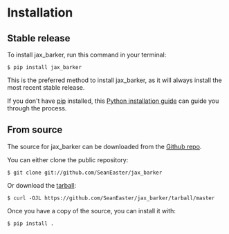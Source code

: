 # Installation

## Stable release

To install jax_barker, run this command in your
terminal:

``` console
$ pip install jax_barker
```

This is the preferred method to install jax_barker, as it will always install the most recent stable release.

If you don't have [pip][] installed, this [Python installation guide][]
can guide you through the process.

## From source

The source for jax_barker can be downloaded from
the [Github repo][].

You can either clone the public repository:

``` console
$ git clone git://github.com/SeanEaster/jax_barker
```

Or download the [tarball][]:

``` console
$ curl -OJL https://github.com/SeanEaster/jax_barker/tarball/master
```

Once you have a copy of the source, you can install it with:

``` console
$ pip install .
```

  [pip]: https://pip.pypa.io
  [Python installation guide]: http://docs.python-guide.org/en/latest/starting/installation/
  [Github repo]: https://github.com/%7B%7B%20cookiecutter.github_username%20%7D%7D/%7B%7B%20cookiecutter.project_slug%20%7D%7D
  [tarball]: https://github.com/%7B%7B%20cookiecutter.github_username%20%7D%7D/%7B%7B%20cookiecutter.project_slug%20%7D%7D/tarball/master
